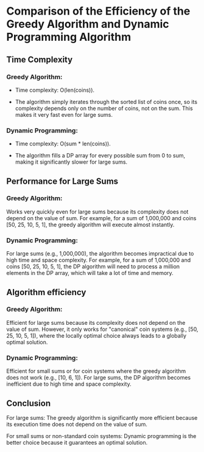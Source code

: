 # Comparison of the Efficiency of the Greedy Algorithm and Dynamic Programming Algorithm

## Time Complexity

### Greedy Algorithm:

-   Time complexity: O(len(coins)).

-   The algorithm simply iterates through the sorted list of coins once, so its complexity depends only on the number of coins, not on the sum. This makes it very fast even for large sums.

### Dynamic Programming:

-   Time complexity: O(sum \* len(coins)).

-   The algorithm fills a DP array for every possible sum from 0 to sum, making it significantly slower for large sums.

## Performance for Large Sums

### Greedy Algorithm:

Works very quickly even for large sums because its complexity does not depend on the value of sum.
For example, for a sum of 1,000,000 and coins [50, 25, 10, 5, 1], the greedy algorithm will execute almost instantly.

### Dynamic Programming:

For large sums (e.g., 1,000,000), the algorithm becomes impractical due to high time and space complexity.
For example, for a sum of 1,000,000 and coins [50, 25, 10, 5, 1], the DP algorithm will need to process a million elements in the DP array, which will take a lot of time and memory.

## Algorithm efficiency

### Greedy Algorithm:

Efficient for large sums because its complexity does not depend on the value of sum.
However, it only works for "canonical" coin systems (e.g., [50, 25, 10, 5, 1]), where the locally optimal choice always leads to a globally optimal solution.

### Dynamic Programming:

Efficient for small sums or for coin systems where the greedy algorithm does not work (e.g., [10, 6, 1]).
For large sums, the DP algorithm becomes inefficient due to high time and space complexity.

## Conclusion

For large sums: The greedy algorithm is significantly more efficient because its execution time does not depend on the value of sum.

For small sums or non-standard coin systems: Dynamic programming is the better choice because it guarantees an optimal solution.
